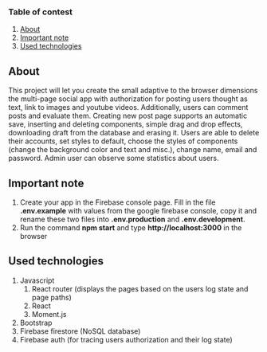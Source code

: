 ### Table of contest
1. [About](#about)
2. [Important note](#important-note)
3. [Used technologies](#used-technologies)

<a name="about"></a>

## About

This project will let you create the small adaptive to the browser dimensions the multi-page social app with authorization for posting users thought as text, link to images and youtube videos.
Additionally, users can comment posts and evaluate them. 
Creating new post page supports an automatic save, inserting and deleting components, simple drag and drop effects, downloading draft from the database and erasing it.
Users are able to delete their accounts, set styles to default, choose the styles of components (change the background color and text and misc.), change name, email and password.
Admin user can observe some statistics about users.

<a name="important-note"></a>

## Important note
 1. Create your app in the Firebase console page. Fill in the file **.env.example** with values from the google firebase console, copy it and rename these two files into **.env.production** and **.env.development**.
 2. Run the command **npm start** and type **http://localhost:3000** in the browser

<a name="used-technologies"></a>

## Used technologies
1. Javascript
    1. React router (displays the pages based on the users log state and page paths)
    2. React
    3. Moment.js
2. Bootstrap
3. Firebase firestore (NoSQL database)
4. Firebase auth (for tracing users authorization and their log state)